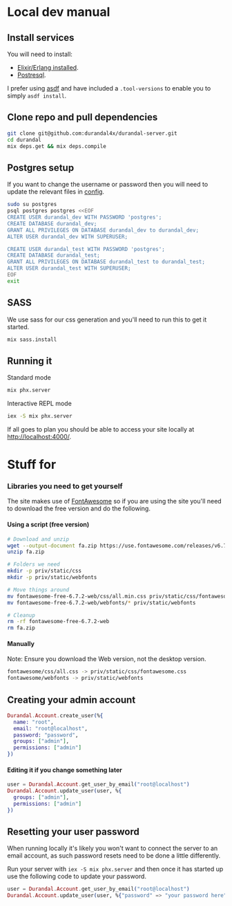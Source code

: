 # Local dev manual

## Install services
You will need to install:
- [Elixir/Erlang installed](https://elixir-lang.org/install.html).
- [Postresql](https://www.postgresql.org/download).

I prefer using [asdf](https://github.com/asdf-vm/asdf) and have included a `.tool-versions` to enable you to simply `asdf install`.

## Clone repo and pull dependencies
```bash
git clone git@github.com:durandal4x/durandal-server.git
cd durandal
mix deps.get && mix deps.compile
```

## Postgres setup
If you want to change the username or password then you will need to update the relevant files in [config](/config).
```bash
sudo su postgres
psql postgres postgres <<EOF
CREATE USER durandal_dev WITH PASSWORD 'postgres';
CREATE DATABASE durandal_dev;
GRANT ALL PRIVILEGES ON DATABASE durandal_dev to durandal_dev;
ALTER USER durandal_dev WITH SUPERUSER;

CREATE USER durandal_test WITH PASSWORD 'postgres';
CREATE DATABASE durandal_test;
GRANT ALL PRIVILEGES ON DATABASE durandal_test to durandal_test;
ALTER USER durandal_test WITH SUPERUSER;
EOF
exit
```

## SASS
We use sass for our css generation and you'll need to run this to get it started.
```bash
mix sass.install
```

## Running it
Standard mode
```bash
mix phx.server
```

Interactive REPL mode
```bash
iex -S mix phx.server
```

If all goes to plan you should be able to access your site locally at [http://localhost:4000/](http://localhost:4000/).

# Stuff for 
### Libraries you need to get yourself
The site makes use of [FontAwesome](https://fontawesome.com/) so if you are using the site you'll need to download the free version and do the following.

#### Using a script (free version)
```sh
# Download and unzip
wget --output-document fa.zip https://use.fontawesome.com/releases/v6.7.2/fontawesome-free-6.7.2-web.zip
unzip fa.zip

# Folders we need
mkdir -p priv/static/css
mkdir -p priv/static/webfonts

# Move things around
mv fontawesome-free-6.7.2-web/css/all.min.css priv/static/css/fontawesome.css
mv fontawesome-free-6.7.2-web/webfonts/* priv/static/webfonts

# Cleanup
rm -rf fontawesome-free-6.7.2-web
rm fa.zip
```

#### Manually
Note: Ensure you download the Web version, not the desktop version.
```bash
fontawesome/css/all.css -> priv/static/css/fontawesome.css
fontawesome/webfonts -> priv/static/webfonts
```

## Creating your admin account
```elixir
Durandal.Account.create_user(%{
  name: "root",
  email: "root@localhost",
  password: "password",
  groups: ["admin"], 
  permissions: ["admin"]
})
```

#### Editing it if you change something later
```elixir
user = Durandal.Account.get_user_by_email("root@localhost")
Durandal.Account.update_user(user, %{
  groups: ["admin"],
  permissions: ["admin"]
})
```

## Resetting your user password
When running locally it's likely you won't want to connect the server to an email account, as such password resets need to be done a little differently.

Run your server with `iex -S mix phx.server` and then once it has started up use the following code to update your password.

```elixir
user = Durandal.Account.get_user_by_email("root@localhost")
Durandal.Account.update_user(user, %{"password" => "your password here"})
```
